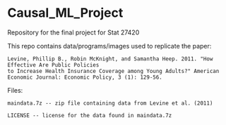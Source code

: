 # Causal_ML_Project
Repository for the final project for Stat 27420

This repo contains data/programs/images used to replicate the paper:

	Levine, Phillip B., Robin McKnight, and Samantha Heep. 2011. "How Effective Are Public Policies 
	to Increase Health Insurance Coverage among Young Adults?" American Economic Journal: Economic Policy, 3 (1): 129-56.

Files:

	maindata.7z -- zip file containing data from Levine et al. (2011)
  
	LICENSE -- license for the data found in maindata.7z
